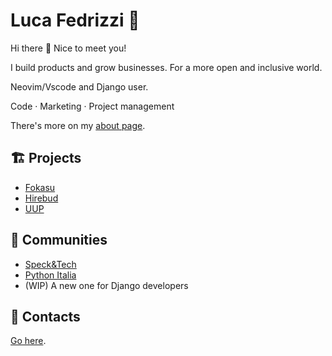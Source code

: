 # Luca Fedrizzi 🍜

Hi there 👋 Nice to meet you!

I build products and grow businesses.
For a more open and inclusive world.

Neovim/Vscode and Django user.

Code · Marketing · Project management

There's more on my [about page](https://lucafedrizzi.com/about).

## 🏗 Projects

- [Fokasu](https://fokasu.app/)
- [Hirebud](https://twitter.com/hirebudHQ)
- [UUP](https://twitter.com/uupapp)

## 👥 Communities

- [Speck&Tech](https://speckand.tech/)
- [Python Italia](https://www.python.it/comunita/)
- (WIP) A new one for Django developers

## 📡 Contacts

[Go here](https://lucafedrizzi.com/links).
